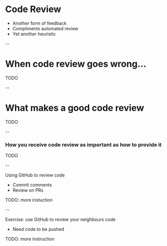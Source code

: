 # Code Review

+ Another form of feedback
+ Compliments automated review
+ Yet another heuristic

--

# When code review goes wrong…

TODO

--

# What makes a good code review

TODO

--

### How you receive code review as important as how to provide it

TODO

--

Using GitHub to review code
+ Commit comments
+ Review on PRs

TODO: more instuction

--

Exercise: use GitHub to review your neighbours code

+ Need code to be pushed

TODO: more instruction